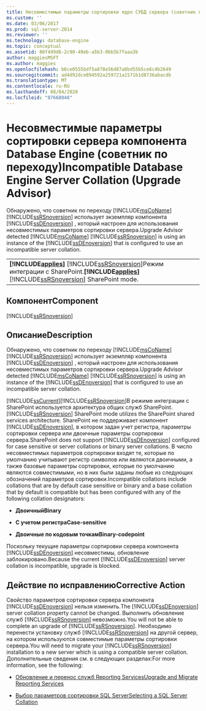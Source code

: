 ```yaml
---
title: Несовместимые параметры сортировки ядро СУБД сервера (советник по переходу) | Документация Майкрософт
ms.custom: ''
ms.date: 03/06/2017
ms.prod: sql-server-2014
ms.reviewer: ''
ms.technology: database-engine
ms.topic: conceptual
ms.assetid: 80f499d6-2c90-49eb-a5b3-0bb5b7faaa3b
author: maggiesMSFT
ms.author: maggies
ms.openlocfilehash: b6ce0555bdf5a878e56d87a8bd55b5ce6c4b2649
ms.sourcegitcommit: ad4d92dce894592a259721a1571b1d8736abacdb
ms.translationtype: MT
ms.contentlocale: ru-RU
ms.lasthandoff: 08/04/2020
ms.locfileid: "87668048"
---
```

# <a name="incompatible-database-engine-server-collation-upgrade-advisor"></a><span data-ttu-id="fdf5d-102">Несовместимые параметры сортировки сервера компонента Database Engine (советник по переходу)</span><span class="sxs-lookup"><span data-stu-id="fdf5d-102">Incompatible Database Engine Server Collation (Upgrade Advisor)</span></span>
  <span data-ttu-id="fdf5d-103">Обнаружено, что советник по переходу [!INCLUDE[msCoName](../../includes/msconame-md.md)] [!INCLUDE[ssRSnoversion](../../includes/ssrsnoversion-md.md)] использует экземпляр компонента [!INCLUDE[ssDEnoversion](../../includes/ssdenoversion-md.md)] , который настроен для использования несовместимых параметров сортировки сервера.</span><span class="sxs-lookup"><span data-stu-id="fdf5d-103">Upgrade Advisor detected [!INCLUDE[msCoName](../../includes/msconame-md.md)] [!INCLUDE[ssRSnoversion](../../includes/ssrsnoversion-md.md)] is using an instance of the [!INCLUDE[ssDEnoversion](../../includes/ssdenoversion-md.md)] that is configured to use an incompatible server collation.</span></span>  
  
||  
|-|  
|<span data-ttu-id="fdf5d-104">**[!INCLUDE[applies](../../includes/applies-md.md)]**  [!INCLUDE[ssRSnoversion](../../includes/ssrsnoversion-md.md)]Режим интеграции с SharePoint.</span><span class="sxs-lookup"><span data-stu-id="fdf5d-104">**[!INCLUDE[applies](../../includes/applies-md.md)]**  [!INCLUDE[ssRSnoversion](../../includes/ssrsnoversion-md.md)] SharePoint mode.</span></span>|  
  
## <a name="component"></a><span data-ttu-id="fdf5d-105">Компонент</span><span class="sxs-lookup"><span data-stu-id="fdf5d-105">Component</span></span>  
 [!INCLUDE[ssRSnoversion](../../includes/ssrsnoversion-md.md)]  
  
## <a name="description"></a><span data-ttu-id="fdf5d-106">Описание</span><span class="sxs-lookup"><span data-stu-id="fdf5d-106">Description</span></span>  
 <span data-ttu-id="fdf5d-107">Обнаружено, что советник по переходу [!INCLUDE[msCoName](../../includes/msconame-md.md)] [!INCLUDE[ssRSnoversion](../../includes/ssrsnoversion-md.md)] использует экземпляр компонента [!INCLUDE[ssDEnoversion](../../includes/ssdenoversion-md.md)] , который настроен для использования несовместимых параметров сортировки сервера.</span><span class="sxs-lookup"><span data-stu-id="fdf5d-107">Upgrade Advisor detected [!INCLUDE[msCoName](../../includes/msconame-md.md)] [!INCLUDE[ssRSnoversion](../../includes/ssrsnoversion-md.md)] is using an instance of the [!INCLUDE[ssDEnoversion](../../includes/ssdenoversion-md.md)] that is configured to use an incompatible server collation.</span></span>  
  
 [!INCLUDE[ssCurrent](../../includes/sscurrent-md.md)]<span data-ttu-id="fdf5d-108">[!INCLUDE[ssRSnoversion](../../includes/ssrsnoversion-md.md)]В режиме интеграции с SharePoint используется архитектура общих служб SharePoint.</span><span class="sxs-lookup"><span data-stu-id="fdf5d-108">[!INCLUDE[ssRSnoversion](../../includes/ssrsnoversion-md.md)] SharePoint mode utilizes the SharePoint shared services architecture.</span></span> <span data-ttu-id="fdf5d-109">SharePoint не поддерживает компонент [!INCLUDE[ssDEnoversion](../../includes/ssdenoversion-md.md)], в котором задан учет регистра, параметры сортировки сервера или двоичные параметры сортировки сервера.</span><span class="sxs-lookup"><span data-stu-id="fdf5d-109">SharePoint does not support [!INCLUDE[ssDEnoversion](../../includes/ssdenoversion-md.md)] configured for case sensitive or server collations or binary server collations.</span></span> <span data-ttu-id="fdf5d-110">В число несовместимых параметров сортировки входят те, которые по умолчанию учитывают регистр символов или являются двоичными, а также базовые параметры сортировки, которые по умолчанию являются совместимыми, но в них были заданы любые из следующих обозначений параметров сортировки.</span><span class="sxs-lookup"><span data-stu-id="fdf5d-110">Incompatible collations include collations that are by default case sensitive or binary and a base collation that by default is compatible but has been configured with any of the following collation designators:</span></span>  
  
-   <span data-ttu-id="fdf5d-111">**Двоичный**</span><span class="sxs-lookup"><span data-stu-id="fdf5d-111">**Binary**</span></span>  
  
-   <span data-ttu-id="fdf5d-112">**С учетом регистра**</span><span class="sxs-lookup"><span data-stu-id="fdf5d-112">**Case-sensitive**</span></span>  
  
-   <span data-ttu-id="fdf5d-113">**Двоичные по кодовым точкам**</span><span class="sxs-lookup"><span data-stu-id="fdf5d-113">**Binary-codepoint**</span></span>  
  
 <span data-ttu-id="fdf5d-114">Поскольку текущие параметры сортировки сервера компонента [!INCLUDE[ssDEnoversion](../../includes/ssdenoversion-md.md)] несовместимы, обновление заблокировано.</span><span class="sxs-lookup"><span data-stu-id="fdf5d-114">Because the current [!INCLUDE[ssDEnoversion](../../includes/ssdenoversion-md.md)] server collation is incompatible, upgrade is blocked.</span></span>  
  
## <a name="corrective-action"></a><span data-ttu-id="fdf5d-115">Действие по исправлению</span><span class="sxs-lookup"><span data-stu-id="fdf5d-115">Corrective Action</span></span>  
 <span data-ttu-id="fdf5d-116">Свойство параметров сортировки сервера компонента [!INCLUDE[ssDEnoversion](../../includes/ssdenoversion-md.md)] нельзя изменить.</span><span class="sxs-lookup"><span data-stu-id="fdf5d-116">The [!INCLUDE[ssDEnoversion](../../includes/ssdenoversion-md.md)] server collation property cannot be changed.</span></span> <span data-ttu-id="fdf5d-117">Выполнить обновление служб [!INCLUDE[ssRSnoversion](../../includes/ssrsnoversion-md.md)] невозможно.</span><span class="sxs-lookup"><span data-stu-id="fdf5d-117">You will not be able to complete an upgrade of [!INCLUDE[ssRSnoversion](../../includes/ssrsnoversion-md.md)].</span></span> <span data-ttu-id="fdf5d-118">Необходимо перенести установку служб [!INCLUDE[ssRSnoversion](../../includes/ssrsnoversion-md.md)] на другой сервер, на котором используются совместимые параметры сортировки сервера.</span><span class="sxs-lookup"><span data-stu-id="fdf5d-118">You will need to migrate your [!INCLUDE[ssRSnoversion](../../includes/ssrsnoversion-md.md)] installation to a new server which is using a compatible server collation.</span></span> <span data-ttu-id="fdf5d-119">Дополнительные сведения см. в следующих разделах:</span><span class="sxs-lookup"><span data-stu-id="fdf5d-119">For more information, see the following:</span></span>  
  
-   [<span data-ttu-id="fdf5d-120">Обновление и перенос служб Reporting Services</span><span class="sxs-lookup"><span data-stu-id="fdf5d-120">Upgrade and Migrate Reporting Services</span></span>](https://go.microsoft.com/fwlink/?LinkId=233227)  
  
-   [<span data-ttu-id="fdf5d-121">Выбор параметров сортировки SQL Server</span><span class="sxs-lookup"><span data-stu-id="fdf5d-121">Selecting a SQL Server Collation</span></span>](https://go.microsoft.com/fwlink/?LinkId=233226)  
  
  
